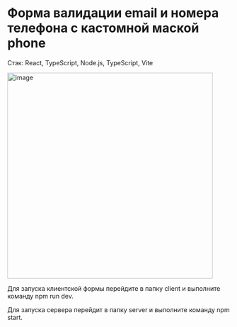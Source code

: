 # Форма валидации email и номера телефона с кастомной маской phone

Стэк:
React, TypeScript, Node.js, TypeScript, Vite

<img width="464" alt="image" src="https://github.com/MaxClawrenz/validation_form-front-back-/assets/142581038/00c87c80-7300-416e-b1f2-5de6778f121e">


Для запуска клиентской формы перейдите в папку client и выполните команду npm run dev.

Для запуска сервера перейдит в папку server и выполните команду npm start.
